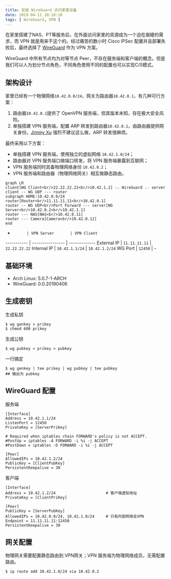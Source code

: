 ```yaml
---
title: 安装 WireGuard 访问家里设备
date: 2019-04-11 10:18:10
tags: [ WireGuard, VPN ]
---
```



在家里搭建了NAS、PT等服务后，在外面访问家里的资源成为一个迫在眉睫的需求，而 VPN 就是用来干这个的。经过痛苦的数小时 Cisco IPSec 配置并且部署失败后，最终选择了 [WireGuard](https://www.wireguard.com/) 作为 VPN 方案。

WireGuard 中所有节点均为对等节点 Peer，不存在服务端和客户端的概念。但是我们可以人为划分节点角色，不同角色使用不同的配置也可以实现C/S模式。


## 架构设计

家里已经有一个物理网络`10.42.0.0/24`，网关为路由器`10.42.0.1`，有几种可行方案：
1. 路由器`10.42.0.1`提供了 OpenVPN 服务端，但其版本未知，存在极大安全风险。
2. 单独搭建 VPN 服务端，配置 ARP 转发到路由器`10.42.0.1`，由路由器提供网关身份。[Jimmy Xu](https://jimmyxu.org/) 强烈不建议这么做，ARP 转发很麻烦。

最终采用以下方案：
* 单独搭建 VPN 服务端，使用独立的虚拟网络 `10.42.1.0/24`；
* 路由器对 VPN 服务端口做端口转发，将 VPN 服务端暴露到互联网；
* VPN 服务端同时具备物理网络身份 `10.42.0.2`；
* VPN 服务端和路由器（物理网络网关）相互做静态路由。

```mermaid
graph LR
client[WG Client<br/>22.22.22.22<br/>10.42.1.2] -. WireGuard .- server
client -- WG UDP --- router
subgraph HOME:10.42.0.0/24
router[Router<br/>11.11.11.11<br/>10.42.0.1]
router -- WG UDP<br/>Port Forward --- server[WG Server<br/>10.42.0.2<br/>10.42.1.1]
router --- NAS[NAS<br/>10.42.0.11]
router --- Camera[Camera<br/>10.42.0.12]
end
```

-           | VPN Server       | VPN Client
----------- | ---------------- | -------------
External IP | `11.11.11.11`    | `22.22.22.22`
Internal IP | `10.42.1.1/24`   | `10.42.1.2/24`
WG Port     | `12450`          | -


## 基础环境

* Arch Linux: 5.0.7-1-ARCH
* WireGuard: 0.0.20190406


## 生成密钥

生成私钥
```
$ wg genkey > prikey
$ chmod 600 prikey
```

生成公钥
```
$ wg pubkey < prikey > pubkey
```

一行搞定
```
$ wg genkey | tee prikey | wg pubkey | tee pubkey
## 输出为 pubkey
```


## WireGuard 配置

服务端
```
[Interface]
Address = 10.42.1.1/24
ListenPort = 12450
PrivateKey = [ServerPriKey]

# Required when iptables chain FORWARD's policy is not ACCEPT.
#PostUp = iptables -A FORWARD -i %i -j ACCEPT
#PostDown = iptables -D FORWARD -i %i -j ACCEPT

[Peer]
AllowedIPs = 10.42.1.2/24
PublicKey = [ClientPubKey]
PersistentKeepalive = 30
```

客户端
```
[Interface]
Address = 10.42.1.2/24                      # 客户端虚拟地址
PrivateKey = [ClientPriKey]

[Peer]
PublicKey = [ServerPubKey]
AllowedIPs = 10.42.0.0/24, 10.42.1.0/24     # 只有内部网络走VPN
Endpoint = 11.11.11.11:12450
PersistentKeepalive = 30
```

## 网关配置

物理网关需要配置静态路由到 VPN网关；VPN 服务端为物理网络成员，无需配置路由。

```
$ ip route add 10.42.1.0/24 via 10.42.0.2
```